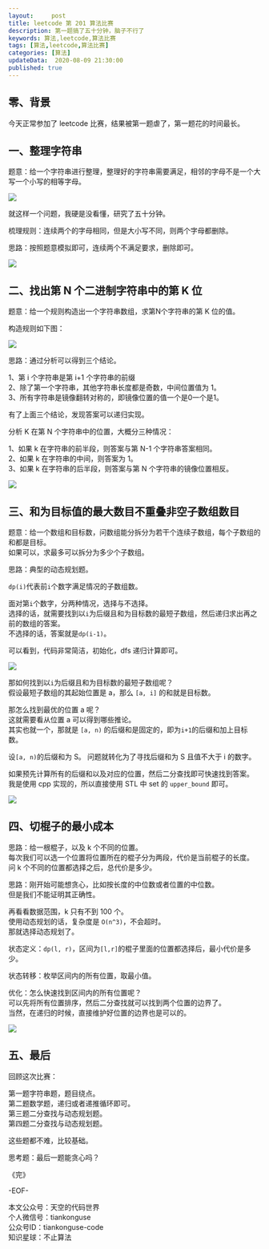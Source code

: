 ```yaml
---   
layout:     post  
title: leetcode 第 201 算法比赛
description: 第一题搞了五十分钟，脑子不行了    
keywords: 算法,leetcode,算法比赛  
tags: [算法,leetcode,算法比赛]    
categories: [算法]  
updateData:  2020-08-09 21:30:00  
published: true  
---  
```



## 零、背景  


今天正常参加了 leetcode 比赛，结果被第一题虐了，第一题花的时间最长。  


## 一、整理字符串  


题意：给一个字符串进行整理，整理好的字符串需要满足，相邻的字母不是一个大写一个小写的相等字母。  


![](https://res2020.tiankonguse.com/images/2020/08/09/001.png)  


就这样一个问题，我硬是没看懂，研究了五十分钟。  


梳理规则：连续两个的字母相同，但是大小写不同，则两个字母都删除。  


思路：按照题意模拟即可，连续两个不满足要求，删除即可。  


![](https://res2020.tiankonguse.com/images/2020/08/09/002.png)  


## 二、找出第 N 个二进制字符串中的第 K 位  


题意：给一个规则构造出一个字符串数组，求第N个字符串的第 K 位的值。  


构造规则如下图：  


![](https://res2020.tiankonguse.com/images/2020/08/09/003.png)  


思路：通过分析可以得到三个结论。  


1、第 i 个字符串是第 i+1 个字符串的前缀  
2、除了第一个字符串，其他字符串长度都是奇数，中间位置值为 1。  
3、所有字符串是镜像翻转对称的，即镜像位置的值一个是0一个是1。  



有了上面三个结论，发现答案可以递归实现。  


分析 K 在第 N 个字符串中的位置，大概分三种情况：  


1、如果 k 在字符串的前半段，则答案与第 N-1 个字符串答案相同。  
2、如果 k 在字符串的中间，则答案为 1。  
3、如果 k 在字符串的后半段，则答案与第 N 个字符串的镜像位置相反。  


![](https://res2020.tiankonguse.com/images/2020/08/09/004.png)  


## 三、和为目标值的最大数目不重叠非空子数组数目  

题意：给一个数组和目标数，问数组能分拆分为若干个连续子数组，每个子数组的和都是目标。  
如果可以，求最多可以拆分为多少个子数组。  



思路：典型的动态规划题。  


`dp(i)`代表前`i`个数字满足情况的子数组数。  


面对第`i`个数字，分两种情况，选择与不选择。  
选择的话，就需要找到以`i`为后缀且和为目标数的最短子数组，然后递归求出再之前的数组的答案。  
不选择的话，答案就是`dp(i-1)`。  


可以看到，代码非常简洁，初始化，dfs 递归计算即可。  


![](https://res2020.tiankonguse.com/images/2020/08/09/005.png)  


那如何找到以`i`为后缀且和为目标数的最短子数组呢？  
假设最短子数组的其起始位置是 a，那么 `[a, i]` 的和就是目标数。  


那怎么找到最优的位置 a 呢？  
这就需要看从位置 a 可以得到哪些推论。  
其实也就一个，那就是 `[a, n)` 的后缀和是固定的，即为`i+1`的后缀和加上目标数。  


设`[a, n)`的后缀和为 S。
问题就转化为了寻找后缀和为 S 且值不大于 i 的数字。  


如果预先计算所有的后缀和以及对应的位置，然后二分查找即可快速找到答案。  
我是使用 cpp 实现的，所以直接使用 STL 中 set 的 `upper_bound` 即可。  



![](https://res2020.tiankonguse.com/images/2020/08/09/006.png)  


## 四、切棍子的最小成本  


思路：给一根棍子，以及 k 个不同的位置。  
每次我们可以选一个位置将位置所在的棍子分为两段，代价是当前棍子的长度。  
问 k 个不同的位置都选择之后，总代价是多少。  


思路：刚开始可能想贪心，比如按长度的中位数或者位置的中位数。  
但是我们不能证明其正确性。  


再看看数据范围，k 只有不到 100 个。  
使用动态规划的话，复杂度是 `O(n^3)`，不会超时。  
那就选择动态规划了。  


状态定义：`dp(l, r)`，区间为`[l,r]`的棍子里面的位置都选择后，最小代价是多少。  


状态转移：枚举区间内的所有位置，取最小值。  


优化：怎么快速找到区间内的所有位置呢？  
可以先将所有位置排序，然后二分查找就可以找到两个位置的边界了。  
当然，在递归的时候，直接维护好位置的边界也是可以的。  



![](https://res2020.tiankonguse.com/images/2020/08/09/007.png)  


## 五、最后  


回顾这次比赛：  


第一题字符串题，题目绕点。  
第二题数学题，递归或者递推循环即可。  
第三题二分查找与动态规划题。  
第四题二分查找与动态规划题。  



这些题都不难，比较基础。  



思考题：最后一题能贪心吗？  


《完》  


-EOF-  



本文公众号：天空的代码世界  
个人微信号：tiankonguse  
公众号ID：tiankonguse-code  
知识星球：不止算法  

